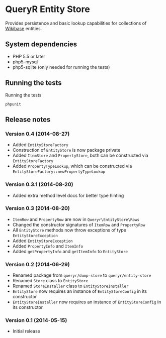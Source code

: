 # QueryR Entity Store

Provides persistence and basic lookup capabilities for collections of
[Wikibase](http://wikiba.se) entities.

## System dependencies

* PHP 5.5 or later
* php5-mysql
* php5-sqlite (only needed for running the tests)

## Running the tests

Running the tests

    phpunit

## Release notes

### Version 0.4 (2014-08-27)

* Added `EntityStoreFactory`
* Construction of `EntityStore` is now package private
* Added `ItemStore` and `PropertyStore`, both can be constructed via `EntityStoreFactory`
* Added `PropertyTypeLookup`, which can be constructed via `EntityStoreFactory::newPropertyTypeLookup`

### Version 0.3.1 (2014-08-20)

* Added extra method level docs for better type hinting

### Version 0.3 (2014-08-20)

* `ItemRow` and `PropertyRow` are now in `Queryr\EntityStore\Rows`
* Changed the constructor signatures of `ItemRow` and `PropertyRow`
* All `EntityStore` methods now throw exceptions of type `EntityStoreException`
* Added `EntityStoreException`
* Added `PropertyInfo` and `ItemInfo`
* Added `getPropertyInfo` and `getItemInfo` to `EntityStore`

### Version 0.2 (2014-06-29)

* Renamed package from `queryr/dump-store` to `queryr/entity-store`
* Renamed `Store` class to `EntityStore`
* Renamed `StoreInstaller` class to `EntityStoreInstaller`
* `EntityStore` now requires an instance of `EntityStoreConfig` in its constructor
* `EntityStoreInstaller` now requires an instance of `EntityStoreConfig` in its constructor

### Version 0.1 (2014-05-15)

* Initial release
